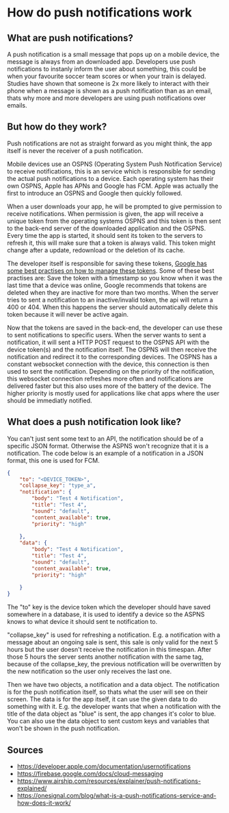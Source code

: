 # How do push notifications work

## What are push notifications?

A push notification is a small message that pops up on a mobile device, the message is always from an downloaded app. Developers use push notifications to instanly inform the user about something, this could be when your favourite soccer team scores or when your train is delayed. Studies have shown that someone is 2x more likely to interact with their phone when a message is shown as a push notification than as an email, thats why more and more developers are using push notifications over emails.

## But how do they work?
Push notifications are not as straight forward as you might think, the app itself is never the receiver of a push notification.

Mobile devices use an OSPNS (Operating System Push Notification Service) to receive notifications, this is an service which is responsible for sending the actual push notifications to a device. Each operating system has their own OSPNS, Apple has APNs and Google has FCM. Apple was actually the first to introduce an OSPNS and Google then quickly followed.

When a user downloads your app, he will be prompted to give permission to receive notifications. When permission is given, the app will receive a unique token from the operating systems OSPNS and this token is then sent to the back-end server of the downloaded application and the OSPNS. Every time the app is started, it should sent its token to the servers to refresh it, this will make sure that a token is always valid. This token might change after a update, redownload or the deletion of its cache.

The developer itself is responsible for saving these tokens, [Google has some best practises on how to manage these tokens](https://firebase.google.com/docs/cloud-messaging/manage-tokens). Some of these best practises are: Save the token with a timestamp so you know when it was the last time that a device was online, Google recommends that tokens are deleted when they are inactive for more than two months. When the server tries to sent a notification to an inactive/invalid token, the api will return a 400 or 404. When this happens the server should automatically delete this token because it will never be active again.

Now that the tokens are saved in the back-end, the developer can use these to sent notifications to specific users. When the server wants to sent a notification, it will sent a HTTP POST request to the OSPNS API with the device token(s) and the notification itself. The OSPNS will then receive the notification and redirect it to the corresponding devices. The OSPNS has a constant websocket connection with the device, this connection is then used to sent the notification. Depending on the priority of the notification, this websocket connection refreshes more often and notifications are delivered faster but this also uses more of the battery of the device. The higher priority is mostly used for applications like chat apps where the user should be immediatly notified.

## What does a push notification look like?

You can't just sent some text to an API, the notification should be of a specific JSON format. Otherwise the ASPNS won't recognize that it is a notification. The code below is an example of a notification in a JSON format, this one is used for FCM.

```json
{
    "to": "<DEVICE_TOKEN>",
    "collapse_key": "type_a",
    "notification": {
        "body": "Test 4 Notification",
        "title": "Test 4",
        "sound": "default",
        "content_available": true,
        "priority": "high"
        
    },
    "data": {
        "body": "Test 4 Notification",
        "title": "Test 4",
        "sound": "default",
        "content_available": true,
        "priority": "high"
        
    }
}
```
The "to" key is the device token which the developer should have saved somewhere in a database, it is used to identify a device so the ASPNS knows to what device it should sent te notification to.

"collapse_key" is used for refreshing a notification. E.g. a notification with a message about an ongoing sale is sent, this sale is only valid for the next 5 hours but the user doesn't receive the notification in this timespan. After those 5 hours the server sents another notification with the same tag, because of the collapse_key, the previous notification will be overwritten by the new notification so the user only receives the last one.

Then we have two objects, a notification and a data object. The notification is for the push notification itself, so thats what the user will see on their screen. The data is for the app itself, it can use the given data to do something with it. E.g. the developer wants that when a notification with the title of the data object as "blue" is sent, the app changes it's color to blue. You can also use the data object to sent custom keys and variables that won't be shown in the push notification.



## Sources
- https://developer.apple.com/documentation/usernotifications
- https://firebase.google.com/docs/cloud-messaging
- https://www.airship.com/resources/explainer/push-notifications-explained/
- https://onesignal.com/blog/what-is-a-push-notifications-service-and-how-does-it-work/
